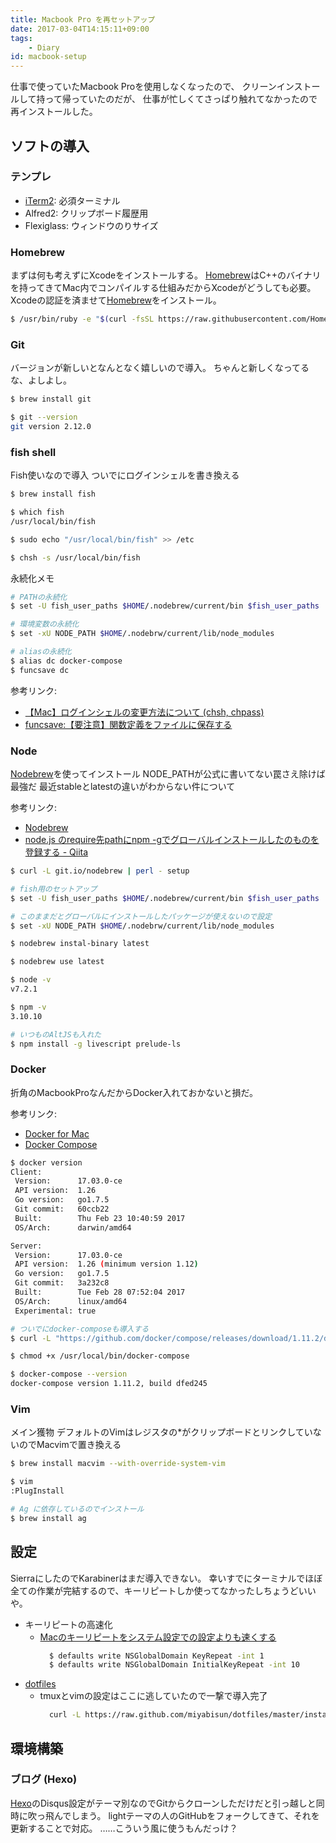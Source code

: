 ```yaml
---
title: Macbook Pro を再セットアップ
date: 2017-03-04T14:15:11+09:00
tags:
    - Diary
id: macbook-setup
---
```


仕事で使っていたMacbook Proを使用しなくなったので、
クリーンインストールして持って帰っていたのだが、
仕事が忙しくてさっぱり触れてなかったので再インストールした。

<!-- more -->

## ソフトの導入

### テンプレ

- [iTerm2](https://www.iterm2.com/): 必須ターミナル
- Alfred2: クリップボード履歴用
- Flexiglass: ウィンドウのりサイズ

### Homebrew

まずは何も考えずにXcodeをインストールする。
[Homebrew]はC++のバイナリを持ってきてMac内でコンパイルする仕組みだからXcodeがどうしても必要。
Xcodeの認証を済ませて[Homebrew]をインストール。

```Bash
$ /usr/bin/ruby -e "$(curl -fsSL https://raw.githubusercontent.com/Homebrew/install/master/install)"
```

[Homebrew]: https://brew.sh/index_ja.html

### Git

バージョンが新しいとなんとなく嬉しいので導入。
ちゃんと新しくなってるな、よしよし。

```Bash
$ brew install git

$ git --version
git version 2.12.0
```

### fish shell

Fish使いなので導入
ついでにログインシェルを書き換える

```Bash
$ brew install fish

$ which fish
/usr/local/bin/fish

$ sudo echo "/usr/local/bin/fish" >> /etc

$ chsh -s /usr/local/bin/fish
```

永続化メモ

```Bash
# PATHの永続化
$ set -U fish_user_paths $HOME/.nodebrew/current/bin $fish_user_paths

# 環境変数の永続化
$ set -xU NODE_PATH $HOME/.nodebrw/current/lib/node_modules

# aliasの永続化
$ alias dc docker-compose
$ funcsave dc
```

参考リンク:

- [【Mac】ログインシェルの変更方法について (chsh, chpass)](http://www.task-notes.com/entry/20150117/1421482066)
- [funcsave:【要注意】関数定義をファイルに保存する](http://fish.rubikitch.com/funcsave/)

### Node

[Nodebrew]を使ってインストール
NODE_PATHが公式に書いてない罠さえ除けば最強だ
最近stableとlatestの違いがわからない件について

参考リンク:

- [Nodebrew]
- [node.js のrequire先pathにnpm -gでグローバルインストールしたのものを登録する - Qiita](http://qiita.com/hikaruna/items/abdadca27f12c0e4eb78)

```Bash
$ curl -L git.io/nodebrew | perl - setup

# fish用のセットアップ
$ set -U fish_user_paths $HOME/.nodebrew/current/bin $fish_user_paths

# このままだとグローバルにインストールしたパッケージが使えないので設定
$ set -xU NODE_PATH $HOME/.nodebrw/current/lib/node_modules

$ nodebrew instal-binary latest

$ nodebrew use latest

$ node -v
v7.2.1

$ npm -v
3.10.10

# いつものAltJSも入れた
$ npm install -g livescript prelude-ls
```

[Nodebrew]: https://github.com/hokaccha/nodebrew

### Docker

折角のMacbookProなんだからDocker入れておかないと損だ。

参考リンク:

- [Docker for Mac](https://docs.docker.com/docker-for-mac/install/)
- [Docker Compose](https://docs.docker.com/compose/install/)

```Bash
$ docker version
Client:
 Version:      17.03.0-ce
 API version:  1.26
 Go version:   go1.7.5
 Git commit:   60ccb22
 Built:        Thu Feb 23 10:40:59 2017
 OS/Arch:      darwin/amd64

Server:
 Version:      17.03.0-ce
 API version:  1.26 (minimum version 1.12)
 Go version:   go1.7.5
 Git commit:   3a232c8
 Built:        Tue Feb 28 07:52:04 2017
 OS/Arch:      linux/amd64
 Experimental: true

# ついでにdocker-composeも導入する
$ curl -L "https://github.com/docker/compose/releases/download/1.11.2/docker-compose-$(uname -s)-$(uname -m)" -o /usr/local/bin/docker-compose

$ chmod +x /usr/local/bin/docker-compose

$ docker-compose --version
docker-compose version 1.11.2, build dfed245
```

### Vim

メイン獲物
デフォルトのVimはレジスタの*がクリップボードとリンクしていないのでMacvimで置き換える

```Bash
$ brew install macvim --with-override-system-vim

$ vim
:PlugInstall

# Ag に依存しているのでインストール
$ brew install ag
```

## 設定

SierraにしたのでKarabinerはまだ導入できない。
幸いすでにターミナルでほぼ全ての作業が完結するので、キーリピートしか使ってなかったしちょうどいいや。

- キーリピートの高速化
  - [Macのキーリピートをシステム設定での設定よりも速くする](http://drumsoft.com/blog/archives/21)
    ```Bash
      $ defaults write NSGlobalDomain KeyRepeat -int 1
      $ defaults write NSGlobalDomain InitialKeyRepeat -int 10
    ```
- [dotfiles](https://github.com/miyabisun/dotfiles)
  - tmuxとvimの設定はここに逃していたので一撃で導入完了
    ```Bash
      curl -L https://raw.github.com/miyabisun/dotfiles/master/install | bash
    ```

## 環境構築

### ブログ (Hexo)

[Hexo]のDisqus設定がテーマ別なのでGitからクローンしただけだと引っ越しと同時に吹っ飛んでしまう。
lightテーマの人のGitHubをフォークしてきて、それを更新することで対応。
……こういう風に使うもんだっけ？

[Hexo]: https://hexo.io/

